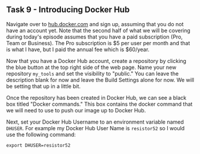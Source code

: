 ## Task 9 - Introducing Docker Hub

Navigate over to [hub.docker.com](https://hub.docker.com/) and sign up, assuming that you do not have an account yet. Note that the second half of what we will be covering during today's episode assumes that you have a paid subscription  (Pro, Team or Business). The Pro subscription is $5 per user per month and that is what I have, but I paid the annual fee which is $60/year.

Now that you have a Docker Hub account, create a repository by clicking the blue button at the top right side of the web page. Name your new repository `my_tools` and set the visibility to "public." You can leave the description blank for now and leave the Build Settings alone for now. We will be setting that up in a little bit.

Once the repository has been created in Docker Hub, we can see a black box titled "Docker commands." This box contains the docker command that we will need to use to push our image up to Docker Hub.

Next, set your Docker Hub Username to an environment variable named `DHUSER`. For example my Docker Hub User Name is `resistor52` so I would use the following command:

```
export DHUSER=resistor52
```

